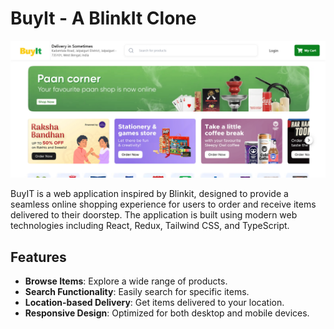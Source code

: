 # BuyIt - A BlinkIt Clone

![main](buyit-git-1.png)

BuyIT is a web application inspired by Blinkit, designed to provide a seamless online shopping experience for users to order and receive items delivered to their doorstep. The application is built using modern web technologies including React, Redux, Tailwind CSS, and TypeScript.

## Features

- **Browse Items**: Explore a wide range of products.
- **Search Functionality**: Easily search for specific items.
- **Location-based Delivery**: Get items delivered to your location.
- **Responsive Design**: Optimized for both desktop and mobile devices.
